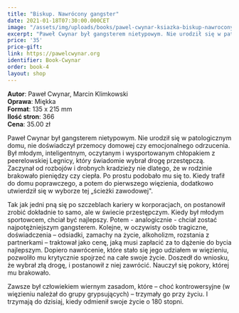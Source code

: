 ```yaml
---
title: "Biskup. Nawrócony gangster"
date: 2021-01-18T07:30:00.000CET
image: "/assets/img/uploads/books/pawel-cwynar-ksiazka-biskup-nawrocony-gangster-sklep-charytatywny.jpg"
excerpt: "Paweł Cwynar był gangsterem nietypowym. Nie urodził się w patologicznym domu, nie doświadczył przemocy domowej czy emocjonalnego odrzucenia."
price: '35' 
price-gift:
link: https://pawelcwynar.org
identifier: Book-Cwynar
order: book-4
layout: shop
---
```


**Autor**: Paweł Cwynar, Marcin Klimkowski   
**Oprawa**: Miękka   
**Format**: 135 x 215 mm  
**Ilość stron**: 366  
**Cena**: 35.00 zł  

Paweł Cwynar był gangsterem nietypowym. Nie urodził się w patologicznym domu, nie doświadczył przemocy domowej czy emocjonalnego odrzucenia. Był młodym, inteligentnym, oczytanym i wysportowanym chłopakiem z peerelowskiej Legnicy, który świadomie wybrał drogę przestępczą. Zaczynał od rozbojów i drobnych kradzieży nie dlatego, że w rodzinie brakowało pieniędzy czy ciepła. Po prostu podobało mu się to. Kiedy trafił do domu poprawczego, a potem do pierwszego więzienia, dodatkowo utwierdził się w wyborze tej „ścieżki zawodowej".


Tak jak jedni pną się po szczeblach kariery w korporacjach, on postanowił zrobić dokładnie to samo, ale w świecie przestępczym. Kiedy był młodym sportowcem, chciał być najlepszy. Potem - analogicznie - chciał zostać najpotężniejszym gangsterem. Kolejne, w oczywisty osób tragiczne, doświadczenia – odsiadki, zamachy na życie, alkoholizm, rozstania z partnerkami – traktował jako cenę, jaką musi zapłacić za to dążenie do bycia najlepszym. Dopiero nawrócenie, które stało się jego udziałem w więzieniu, pozwoliło mu krytycznie spojrzeć na całe swoje życie. Doszedł do wniosku, że wybrał złą drogę, i postanowił z niej zawrócić. Nauczył się pokory, której mu brakowało.


Zawsze był człowiekiem wiernym zasadom, które – choć kontrowersyjne (w więzieniu należał do grupy grypsujących) – trzymały go przy życiu. I trzymają do dzisiaj, kiedy odmienił swoje życie o 180 stopni.

